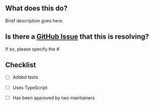 ## What does this do?

Brief description goes here.


## Is there a [GitHub Issue](https://github.com/oslabs-beta/SvelTable/issues) that this is resolving?

If so, please specify the #

## Checklist

- [ ] Added tests

- [ ] Uses TypeScript

- [ ] Has been approved by two maintainers

